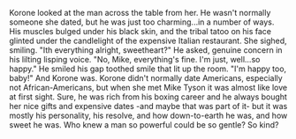 Korone looked at the man across the table from her. He wasn't normally someone she dated, but he was just too charming...in a number of ways. His muscles bulged under his black skin, and the tribal tatoo on his face glinted under the candlelight of the expensive Italian restaurant. She sighed, smiling. "Ith everything alright, sweetheart?" He asked, genuine concern in his lilting lisping voice. "No, Mike, everything's fine. I'm just, well...so happy." He smiled his gap toothed smile that lit up the room. "I'm happy too, baby!" And Korone was. Korone didn't normally date Americans, especially not African-Americans, but when she met Mike Tyson it was almost like love at first sight. Sure, he was rich from his boxing career and he always bought her nice gifts and expensive dates -and maybe that was part of it- but it was mostly his personality, his resolve, and how down-to-earth he was, and how sweet he was. Who knew a man so powerful could be so gentle? So kind?
